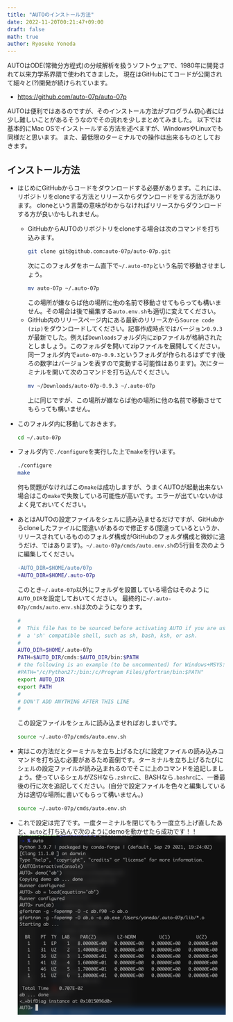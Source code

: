 ```yaml
---
title: "AUTOのインストール方法"
date: 2022-11-20T00:21:47+09:00
draft: false
math: true
author: Ryosuke Yoneda
---
```


AUTOはODE(常微分方程式)の分岐解析を扱うソフトウェアで、1980年に開発されて以来力学系界隈で使われてきました。
現在はGitHubにてコードが公開されて細々と(?)開発が続けられています。

- https://github.com/auto-07p/auto-07p

AUTOは便利ではあるのですが、そのインストール方法がプログラム初心者には少し難しいことがあるそうなのでその流れを少しまとめてみました。
以下では基本的にMac OSでインストールする方法を述べますが、WindowsやLinuxでも同様だと思います。
また、最低限のターミナルでの操作は出来るものとしておきます。

## インストール方法
- はじめにGitHubからコードをダウンロードする必要があります。これには、リポジトリをcloneする方法とリリースからダウンロードをする方法があります。
cloneという言葉の意味がわからなければリリースからダウンロードする方が良いかもしれません。
    - GitHubからAUTOのリポジトリをcloneする場合は次のコマンドを打ち込みます。
        ```bash
        git clone git@github.com:auto-07p/auto-07p.git
        ```
        次にこのフォルダをホーム直下で`~/.auto-07p`という名前で移動させましょう。
        ```bash
        mv auto-07p ~/.auto-07p
        ```
        この場所が嫌ならば他の場所に他の名前で移動させてもらっても構いません。その場合は後で編集する`auto.env.sh`も適切に変えてください。
    - GitHub内のリリースページ内にある最新のリリースから`Source code (zip)`をダウンロードしてください。記事作成時点ではバージョン`0.9.3`が最新でした。例えば`Downloads`フォルダ内にzipファイルが格納されたとしましょう。このフォルダを開いてzipファイルを展開してください。同一フォルダ内で`auto-07p-0.9.3`というフォルダが作られるはずです(後ろの数字はバージョンを表すので変動する可能性はあります)。次にターミナルを開いて次のコマンドを打ち込んでください。
        ```bash
        mv ~/Downloads/auto-07p-0.9.3 ~/.auto-07p
        ```
        上に同じですが、この場所が嫌ならば他の場所に他の名前で移動させてもらっても構いません。

- このフォルダ内に移動しておきます。
    ```bash
    cd ~/.auto-07p
    ```
- フォルダ内で`./configure`を実行した上で`make`を行います。
    ```bash
    ./configure
    make
    ```
    何も問題がなければこの`make`は成功しますが、うまくAUTOが起動出来ない場合はこの`make`で失敗している可能性が高いです。エラーが出ていないかはよく見ておいてください。
- あとはAUTOの設定ファイルをシェルに読み込ませるだけですが、GitHubからcloneしたファイルに間違いがあるので修正する(間違っているというか、リリースされているもののフォルダ構成がGitHubのフォルダ構成と微妙に違うだけ、ではあります)。`~/.auto-07p/cmds/auto.env.sh`の5行目を次のように編集してください。
    ```diff
    -AUTO_DIR=$HOME/auto/07p
    +AUTO_DIR=$HOME/.auto-07p
    ```
    このとき`~/.auto-07p`以外にフォルダを設置している場合はそのように`AUTO_DIR`を設定しておいてください。
    最終的に`~/.auto-07p/cmds/auto.env.sh`は次のようになります。
    ```bash
    #
    #  This file has to be sourced before activating AUTO if you are using
    #  a 'sh' compatible shell, such as sh, bash, ksh, or ash.
    #
    AUTO_DIR=$HOME/.auto-07p
    PATH=$AUTO_DIR/cmds:$AUTO_DIR/bin:$PATH
    # the following is an example (to be uncommented) for Windows+MSYS:
    #PATH="/c/Python27:/bin:/c/Program Files/gfortran/bin:$PATH"
    export AUTO_DIR
    export PATH
    #
    # DON'T ADD ANYTHING AFTER THIS LINE
    #
    ```
    この設定ファイルをシェルに読み込ませればおしまいです。
    ```bash
    source ~/.auto-07p/cmds/auto.env.sh
    ```
- 実はこの方法だとターミナルを立ち上げるたびに設定ファイルの読み込みコマンドを打ち込む必要があるため面倒です。ターミナルを立ち上げるたびにシェルの設定ファイルが読み込まれるのでそこに上のコマンドを追記しましょう。使っているシェルがZSHなら`.zshrc`に、BASHなら`.bashrc`に、一番最後の行に次を追記してください。(自分で設定ファイルを色々と編集している方は適切な場所に書いてもらって構いません。)
    ```bash
    source ~/.auto-07p/cmds/auto.env.sh
    ```
- これで設定は完了です。一度ターミナルを閉じてもう一度立ち上げ直したあと、`auto`と打ち込んで次のようにdemoを動かせたら成功です！！
    ![](auto_demo.png)
